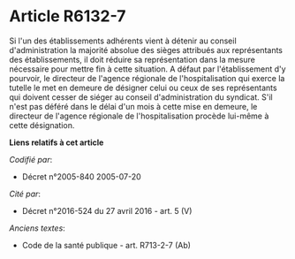 # Article R6132-7

Si l'un des établissements adhérents vient à détenir au conseil d'administration la majorité absolue des sièges attribués aux
représentants des établissements, il doit réduire sa représentation dans la mesure nécessaire pour mettre fin à cette
situation. A défaut par l'établissement d'y pourvoir, le directeur de l'agence régionale de l'hospitalisation qui exerce la
tutelle le met en demeure de désigner celui ou ceux de ses représentants qui doivent cesser de siéger au conseil
d'administration du syndicat. S'il n'est pas déféré dans le délai d'un mois à cette mise en demeure, le directeur de l'agence
régionale de l'hospitalisation procède lui-même à cette désignation.

**Liens relatifs à cet article**

_Codifié par_:

  - Décret n°2005-840 2005-07-20

_Cité par_:

  - Décret n°2016-524 du 27 avril 2016 - art. 5 (V)

_Anciens textes_:

  - Code de la santé publique - art. R713-2-7 (Ab)
